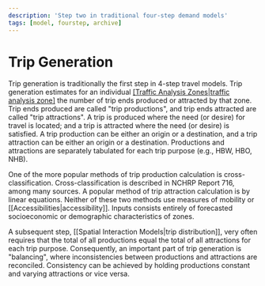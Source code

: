 ```yaml
---
description: 'Step two in traditional four-step demand models'
tags: [model, fourstep, archive]
---
```


# Trip Generation

Trip generation is traditionally the first step in 4-step travel models. Trip generation estimates for an individual [[Traffic Analysis Zones|traffic analysis zone]](TAZs) the number of trip ends produced or attracted by that zone. Trip ends produced are called "trip productions", and trip ends attracted are called "trip attractions". A trip is produced where the need (or desire) for travel is located; and a trip is attracted where the need (or desire) is satisfied. A trip production can be either an origin or a destination, and a trip attraction can be either an origin or a destination. Productions and attractions are separately tabulated for each trip purpose (e.g., HBW, HBO, NHB).

One of the more popular methods of trip production calculation is cross-classification. Cross-classification is described in NCHRP Report 716, among many sources. A popular method of trip attraction calculation is by linear equations. Neither of these two methods use measures of mobility or [[Accessibilities|accessibility]]. Inputs consists entirely of forecasted socioeconomic or demographic characteristics of zones.

A subsequent step, [[Spatial Interaction Models|trip distribution]], very often requires that the total of all productions equal the total of all attractions for each trip purpose. Consequently, an important part of trip generation is "balancing", where inconsistencies between productions and attractions are reconciled. Consistency can be achieved by holding productions constant and varying attractions or vice versa.
